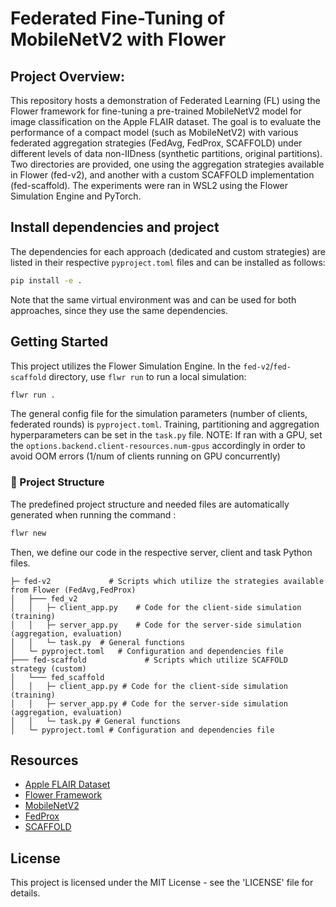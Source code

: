 
# Federated Fine-Tuning of MobileNetV2 with Flower
## Project Overview: 
This repository hosts a demonstration of Federated Learning (FL) using the Flower framework for fine-tuning a pre-trained MobileNetV2 model for image classification on the Apple FLAIR dataset. The goal is to evaluate the performance of a compact model (such as MobileNetV2) with various federated aggregation strategies (FedAvg, FedProx, SCAFFOLD) under different levels of data non-IIDness (synthetic partitions, original partitions). Two directories are provided, one using the aggregation strategies available in Flower (fed-v2), and another with a custom SCAFFOLD implementation (fed-scaffold).
The experiments were ran in WSL2 using the Flower Simulation Engine and PyTorch.

## Install dependencies and project

The dependencies for each approach (dedicated and custom strategies) are listed in their respective  `pyproject.toml` files and can be installed as follows:

```bash
pip install -e .
```
Note that the same virtual environment was and can be used for both approaches, since they use the same dependencies.
## Getting Started

This project utilizes the Flower Simulation Engine. In the `fed-v2`/`fed-scaffold` directory, use `flwr run` to run a local simulation:

```bash
flwr run .
```
The general config file for the simulation parameters (number of clients, federated rounds) is `pyproject.toml`. Training, partitioning and aggregation hyperparameters can be set in the `task.py` file.
NOTE: If ran with a GPU, set the `options.backend.client-resources.num-gpus` accordingly in order to avoid OOM errors (1/num of clients running on GPU concurrently)

### 📂 Project Structure
The predefined project structure and needed files are automatically generated when running the command :
```bash
flwr new
```
Then, we define our code in the respective server, client and task Python files.
```
├─ fed-v2             # Scripts which utilize the strategies available from Flower (FedAvg,FedProx)
│	├─── fed_v2
│	│	├─ client_app.py	# Code for the client-side simulation (training)
│	│	├─ server_app.py	# Code for the server-side simulation (aggregation, evaluation)
│	│	└─ task.py	# General functions
│	└─ pyproject.toml	# Configuration and dependencies file
├─── fed-scaffold             # Scripts which utilize SCAFFOLD strategy (custom)
│	└─── fed_scaffold
│	│	├─ client_app.py # Code for the client-side simulation (training)
│	│	├─ server_app.py # Code for the server-side simulation (aggregation, evaluation)
│	│	└─ task.py # General functions
│	└─ pyproject.toml # Configuration and dependencies file
```
## Resources

- [Apple FLAIR Dataset](https://github.com/apple/ml-flair)
- [Flower Framework](https://flower.ai/)
- [MobileNetV2](https://arxiv.org/abs/1801.04381)
- [FedProx](https://arxiv.org/abs/1812.06127)
- [SCAFFOLD](https://arxiv.org/abs/1910.06378)
## License
This project is licensed under the MIT License - see the 'LICENSE' file for details.

